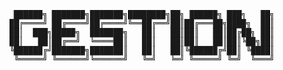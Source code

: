 <pre>
 ██████╗ ███████╗███████╗████████╗██╗ ██████╗ ███╗   ██╗     ██████╗██╗     ██╗███████╗███╗   ██╗████████╗
██╔════╝ ██╔════╝██╔════╝╚══██╔══╝██║██╔═══██╗████╗  ██║    ██╔════╝██║     ██║██╔════╝████╗  ██║╚══██╔══╝
██║  ███╗█████╗  ███████╗   ██║   ██║██║   ██║██╔██╗ ██║    ██║     ██║     ██║█████╗  ██╔██╗ ██║   ██║   
██║   ██║██╔══╝  ╚════██║   ██║   ██║██║   ██║██║╚██╗██║    ██║     ██║     ██║██╔══╝  ██║╚██╗██║   ██║   
╚██████╔╝███████╗███████║   ██║   ██║╚██████╔╝██║ ╚████║    ╚██████╗███████╗██║███████╗██║ ╚████║   ██║   
 ╚═════╝ ╚══════╝╚══════╝   ╚═╝   ╚═╝ ╚═════╝ ╚═╝  ╚═══╝     ╚═════╝╚══════╝╚═╝╚══════╝╚═╝  ╚═══╝   ╚═╝  
</pre>

